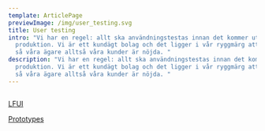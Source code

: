 ```yaml
---
template: ArticlePage
previewImage: /img/user_testing.svg
title: User testing
intro: "Vi har en regel: allt ska användningstestas innan det kommer ut i
  produktion. Vi är ett kundägt bolag och det ligger i vår ryggmärg att se till
  så våra ägare alltså våra kunder är nöjda. "
description: "Vi har en regel: allt ska användningstestas innan det kommer ut i
  produktion. Vi är ett kundägt bolag och det ligger i vår ryggmärg att se till
  så våra ägare alltså våra kunder är nöjda. "
---
```

<figure class="Image Image__border Image__wide"><img src="/img/a3-cheat-sheet-användningstester.png" srcset="/img/a3-cheat-sheet-användningstester.png 2x" alt=""><figcaption><div class="Image__caption"></div></figcaption></figure>

[LFUI](https://lf-digitala-kanaler.github.io/LFUI-components/)

[Prototypes](https://lf-digitala-kanaler.github.io/Prototypes)